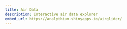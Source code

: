 ```yaml
---
title: Air Data
description: Interactive air data explorer
embed_url: https://analythium.shinyapps.io/airglider/
--- 
```

